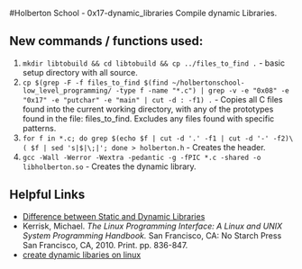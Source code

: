 #Holberton School - 0x17-dynamic_libraries
Compile dynamic Libraries.

## New commands / functions used:
1. ``mkdir libtobuild && cd libtobuild && cp ../files_to_find .`` - basic setup directory with all source.
2. ``cp $(grep -F -f files_to_find $(find ~/holbertonschool-low_level_programming/ -type f -name "*.c") | grep -v -e "0x08" -e "0x17" -e "putchar" -e "main" | cut -d : -f1) .`` - Copies all C files found into the current working directory, with any of the prototypes found in the file: files_to_find. Excludes any files found with specific patterns.
3. ``for f in *.c; do grep $(echo $f | cut -d '.' -f1 | cut -d '-' -f2)\( $f | sed 's|$|\;|'; done > holberton.h`` - Creates the header.
4. ``gcc -Wall -Werror -Wextra -pedantic -g -fPIC *.c -shared -o libholberton.so`` - Creates the dynamic library.

## Helpful Links
* [Difference between Static and Dynamic Libraries](https://www.youtube.com/watch?v=eW5he5uFBNM)
* Kerrisk, Michael. <em>The Linux Programming Interface: A Linux and UNIX System Programming Handbook.</em> San Francisco, CA: No Starch Press San Francisco, CA, 2010. Print. pp. 836-847.
* [create dynamic libaries on linux](https://www.google.com/search?q=linux%2Bcreate%2Bdynamic%2Blibrary&sxsrf=APwXEdf6N911dFe7k6t1E7-xQGs_q38-Xw%3A1687217972082&source=hp&ei=NOeQZKqWA9OckdUPnZOQuAs&iflsig=AOEireoAAAAAZJD1RFg0hs-uSqsAl5mMTrL3LUUojAtO&ved=0ahUKEwiqgIjfwND_AhVTTqQEHZ0JBLcQ4dUDCAk&uact=5&oq=linux%2Bcreate%2Bdynamic%2Blibrary&gs_lcp=Cgdnd3Mtd2l6EAMyBggAEAgQHlAAWABgvwNoAHAAeACAAYsBiAGLAZIBAzAuMZgBAKABAQ&sclient=gws-wiz)
